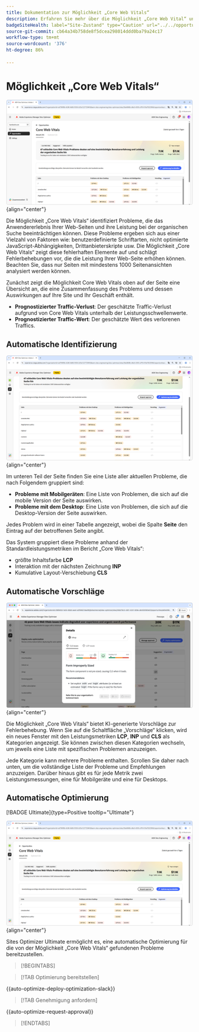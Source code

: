 ```yaml
---
title: Dokumentation zur Möglichkeit „Core Web Vitals“
description: Erfahren Sie mehr über die Möglichkeit „Core Web Vital“ und darüber, wie Sie sie zur Verbesserung der Traffic-Akquise nutzen können.
badgeSiteHealth: label="Site-Zustand" type="Caution" url="../../opportunity-types/site-health.md" tooltip="Site-Zustand"
source-git-commit: cb64a34b758de8f5dcea298014ddd0ba79a24c17
workflow-type: tm+mt
source-wordcount: '376'
ht-degree: 86%

---
```



# Möglichkeit „Core Web Vitals“

![Möglichkeit „Core Web Vitals“](./assets/core-web-vitals/hero.png){align="center"}

Die Möglichkeit „Core Web Vitals“ identifiziert Probleme, die das Anwendererlebnis Ihrer Web-Seiten und ihre Leistung bei der organischen Suche beeinträchtigen können. Diese Probleme ergeben sich aus einer Vielzahl von Faktoren wie: benutzerdefinierte Schriftarten, nicht optimierte JavaScript-Abhängigkeiten, Drittanbieterskripte usw. Die Möglichkeit „Core Web Vitals“ zeigt diese fehlerhaften Elemente auf und schlägt Fehlerbehebungen vor, die die Leistung Ihrer Web-Seite erhöhen können. Beachten Sie, dass nur Seiten mit mindestens 1000 Seitenansichten analysiert werden können.

Zunächst zeigt die Möglichkeit Core Web Vitals oben auf der Seite eine Übersicht an, die eine Zusammenfassung des Problems und dessen Auswirkungen auf Ihre Site und Ihr Geschäft enthält.

* **Prognostizierter Traffic-Verlust**: Der geschätzte Traffic-Verlust aufgrund von Core Web Vitals unterhalb der Leistungsschwellenwerte.
* **Prognostizierter Traffic-Wert**: Der geschätzte Wert des verlorenen Traffics.

## Automatische Identifizierung

![Automatisches Identifizieren von Core Web Vitals](./assets/core-web-vitals/auto-identify.png){align="center"}

Im unteren Teil der Seite finden Sie eine Liste aller aktuellen Probleme, die nach Folgendem gruppiert sind:

* **Probleme mit Mobilgeräten**: Eine Liste von Problemen, die sich auf die mobile Version der Seite auswirken.
* **Probleme mit dem Desktop**: Eine Liste von Problemen, die sich auf die Desktop-Version der Seite auswirken.

Jedes Problem wird in einer Tabelle angezeigt, wobei die Spalte **Seite** den Eintrag auf der betroffenen Seite angibt.

Das System gruppiert diese Probleme anhand der Standardleistungsmetriken im Bericht „Core Web Vitals“:

* größte Inhaltsfarbe **LCP**
* Interaktion mit der nächsten Zeichnung **INP**
* Kumulative Layout-Verschiebung **CLS**

## Automatische Vorschläge

![Automatische Vorschläge der Möglichkeit „Core Web Vitals“](./assets/core-web-vitals/auto-suggest.png){align="center"}

Die Möglichkeit „Core Web Vitals“ bietet KI-generierte Vorschläge zur Fehlerbehebung. Wenn Sie auf die Schaltfläche „Vorschläge“ klicken, wird ein neues Fenster mit den Leistungsmetriken **LCP**, **INP** und **CLS** als Kategorien angezeigt. Sie können zwischen diesen Kategorien wechseln, um jeweils eine Liste mit spezifischen Problemen anzuzeigen.

Jede Kategorie kann mehrere Probleme enthalten. Scrollen Sie daher nach unten, um die vollständige Liste der Probleme und Empfehlungen anzuzeigen.  Darüber hinaus gibt es für jede Metrik zwei Leistungsmessungen, eine für Mobilgeräte und eine für Desktops.

## Automatische Optimierung

[!BADGE Ultimate]{type=Positive tooltip="Ultimate"}

![Automatisches Optimieren der Möglichkeit „Core Web Vitals“](./assets/core-web-vitals/auto-optimize.png){align="center"}

Sites Optimizer Ultimate ermöglicht es, eine automatische Optimierung für die von der Möglichkeit „Core Web Vitals“ gefundenen Probleme bereitzustellen. <!--- TBD-need more in-depth and opportunity specific information here. What does the auto-optimization do?-->

>[!BEGINTABS]

>[!TAB Optimierung bereitstellen]

{{auto-optimize-deploy-optimization-slack}}

>[!TAB Genehmigung anfordern]

{{auto-optimize-request-approval}}

>[!ENDTABS]

